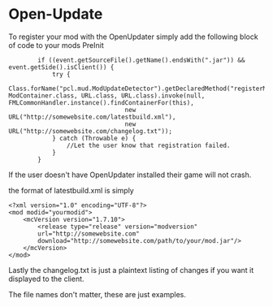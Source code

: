 # Open-Update

To register your mod with the OpenUpdater simply add the following block of code to your mods PreInit
```
		if ((event.getSourceFile().getName().endsWith(".jar")) && event.getSide().isClient()) {
			try {
				Class.forName("pcl.mud.ModUpdateDetector").getDeclaredMethod("registerMod", ModContainer.class, URL.class, URL.class).invoke(null, FMLCommonHandler.instance().findContainerFor(this),
								new URL("http://somewebsite.com/latestbuild.xml"),
								new URL("http://somewebsite.com/changelog.txt"));
			} catch (Throwable e) {
				//Let the user know that registration failed.
			}
		}
```
If the user doesn't have OpenUpdater installed their game will not crash.

the format of latestbuild.xml is simply
```
<?xml version="1.0" encoding="UTF-8"?>
<mod modid="yourmodid">
	<mcVersion version="1.7.10">
		<release type="release" version="modversion"
		url="http://somewebsite.com"
		download="http://somewebsite.com/path/to/your/mod.jar"/>
	</mcVersion>
</mod>
```

Lastly the changelog.txt is just a plaintext listing of changes if you want it displayed to the client.

The file names don't matter, these are just examples.
